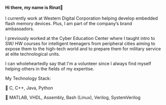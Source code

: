 #### Hi there, my name is Rinat👋

I currently work at Western Digital Corporation helping develop embedded flash memory devices. Plus, I am part of the company’s brand ambassadors. 

 I previously worked at the Cyber Education Center where I taught intro to SW/ HW courses for intelligent teenagers from peripheral cities aiming to expose them to the high-tech world and to prepare them for military service at elite technological units.

 I can wholeheartedly say that I'm a volunteer since I always find myself helping others in the fields of my expertise.

My Technology Stack:



📌 C, C++, Java, Python



📌 MATLAB, VHDL, Assembly, Bash (Linux), Verilog, SystemVerilog

